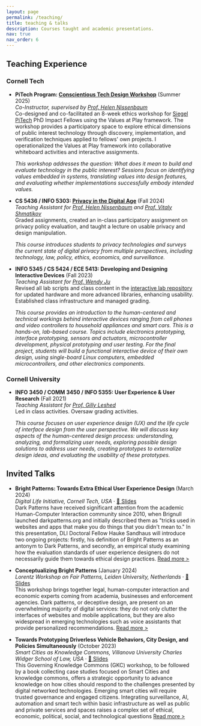 ```yaml
---
layout: page
permalink: /teaching/
title: teaching & talks
description: Courses taught and academic presentations.
nav: true
nav_order: 6
---
```


## Teaching Experience

### Cornell Tech

- **PiTech Program: [Conscientious Tech Design Workshop](http://pitechethics.github.io)** (Summer 2025)  
   _Co-Instructor, supervised by [Prof. Helen Nissenbaum](https://tech.cornell.edu/people/helen-nissenbaum/)_  
  Co-designed and co-facilitated an 8-week ethics workshop for [Siegel PiTech](https://www.pi.tech.cornell.edu/pitech-phd-impact-fellowship) PhD Impact Fellows using the Values at Play framework. The workshop provides a participatory space to explore ethical dimensions of public interest technology through discovery, implementation, and verification techniques applied to fellows' own projects. I operationalized the Values at Play framework into collaborative whiteboard activities and interactive assignments. 

  _This workshop addresses the question: What does it mean to build and evaluate technology in the public interest? Sessions focus on identifying values embedded in systems, translating values into design features, and evaluating whether implementations successfully embody intended values._

- **CS 5436 / INFO 5303: [Privacy in the Digital Age](https://cs5436.github.io/)** (Fall 2024)  
   _Teaching Assistant for [Prof. Helen Nissenbaum](https://en.wikipedia.org/wiki/Helen_Nissenbaum) and [Prof. Vitaly Shmatikov](https://www.cs.cornell.edu/~shmat/)_  
  Graded assignments, created an in-class participatory assignment on privacy policy evaluation, and taught a lecture on usable privacy and design manipulation.

  _This course introduces students to privacy technologies and surveys the current state of digital privacy from multiple perspectives, including technology, law, policy, ethics, economics, and surveillance._

- **INFO 5345 / CS 5424 / ECE 5413: Developing and Designing Interactive Devices** (Fall 2023)  
  _Teaching Assistant for [Prof. Wendy Ju](https://tech.cornell.edu/people/wendy-ju/)_  
  Revised all lab scripts and class content in the [interactive lab repository](https://github.com/FAR-Lab/Interactive-Lab-Hub) for updated hardware and more advanced libraries, enhancing usability. Established class infrastructure and managed grading.
  
  _This course provides an introduction to the human-centered and technical workings behind interactive devices ranging from cell phones and video controllers to household appliances and smart cars. This is a hands-on, lab-based course. Topics include electronics prototyping, interface prototyping, sensors and actuators, microcontroller development, physical prototyping and user testing. For the final project, students will build a functional interactive device of their own design, using single-board Linux computers, embedded microcontrollers, and other electronics components._

### Cornell University

- **INFO 3450 / COMM 3450 / INFO 5355: User Experience & User Research** (Fall 2021)  
  _Teaching Assistant for [Prof. Gilly Leshed](https://leshed.infosci.cornell.edu/)_  
  Led in class activities. Oversaw grading activities.

  _This course focuses on user experience design (UX) and the life cycle of interface design from the user perspective. We will discuss key aspects of the human-centered design process: understanding, analyzing, and formalizing user needs, exploring possible design solutions to address user needs, creating prototypes to externalize design ideas, and evaluating the usability of these prototypes._

<!-- - **[Course Name]** (Term Year)
  *Role*
  Brief description of responsibilities and impact. -->


## Invited Talks
<!-- ## Selected Talks --  & Presentations -->

<!-- ### Conference Presentations

- **[Talk Title]** (Month Year)
  _Conference Name, Location_
  Brief description or key points. -->

<!-- ### Invited Talks -->

- **Bright Patterns: Towards Extra Ethical User Experience Design** (March 2024)  
   _Digital Life Initiative, Cornell Tech, USA_ · [📑 Slides](https://docs.google.com/presentation/d/1HNU8c5veMYzNhvuhTO9g0KvuFStQ4ddr5ja7xKzAUBY/edit?usp=sharing)  
  Dark Patterns have received significant attention from the academic Human-Computer Interaction community since 2010, when Brignull launched darkpatterns.org and initially described them as "tricks used in websites and apps that make you do things that you didn't mean to." In this presentation, DLI Doctoral Fellow Hauke Sandhaus will introduce two ongoing projects: firstly, his definition of Bright Patterns as an antonym to Dark Patterns, and secondly, an empirical study examining how the evaluation standards of user experience designers do not necessarily guide them towards ethical design practices. [Read more >](https://www.dli.tech.cornell.edu/seminars/%22bright-patterns%3A-towards-extra-ethical-user-experience-design%22-%26-%22explorable-explainable-ai%3A-improving-ai-understanding-for-community-health-workers-in-india%22)

- **Conceptualizing Bright Patterns** (January 2024)  
   _Lorentz Workshop on Fair Patterns, Leiden University, Netherlands_ · [📑 Slides](https://docs.google.com/presentation/d/1_RUTMhAYq6cJlihzO3ZZUnPn76EKJkpYOBbG0FRyWE0/edit?usp=sharing)  
  This workshop brings together legal, human-computer interaction and economic experts coming from academia, businesses and enforcement agencies. Dark patterns, or deceptive design, are present on an overwhelming majority of digital services: they do not only clutter the interfaces of websites and mobile applications, but they are also widespread in emerging technologies such as voice assistants that provide personalized recommendations. [Read more >](https://www.lorentzcenter.nl/fair-patterns-for-online-interfaces.html)

- **Towards Prototyping Driverless Vehicle Behaviors, City Design, and Policies Simultaneously** (October 2023)  
   _Smart Cities as Knowledge Commons, Villanova University Charles Widger School of Law, USA_ · [📑 Slides](https://docs.google.com/presentation/d/1zOP5aSnHkJUmGMANGceYTDUmbuR60iRG/edit?usp=sharing&ouid=115041818286926436811&rtpof=true&sd=true)  
   This Governing Knowledge Commons (GKC) workshop, to be followed by a book collecting case studies focused on Smart Cities and knowledge commons, offers a strategic opportunity to advance knowledge on how cities should respond to the challenges presented by digital networked technologies. Emerging smart cities will require trusted governance and engaged citizens. Integrating surveillance, AI, automation and smart tech within basic infrastructure as well as public and private services and spaces raises a complex set of ethical, economic, political, social, and technological questions [Read more >](https://knowledge-commons.net/projects/smart-cities/)

<!-- ### Workshop Presentations

- **[Workshop Title]** (Month Year)
  _Event Name, Location_
  Brief description of the workshop and your role. -->


